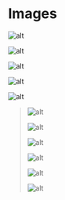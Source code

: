 # Images

![alt](/image.png)

  ![alt](/image.png)

![
alt
](
</image.png>
"
title
"
)

![alt
](</image.png>
"title
"
)

![
alt](
</image.png>
"
title")

>![alt](/image.png)
>
> ![alt](/image.png)
>
>  ![alt](/image.png)
>
>![
>alt
>](
></image.png>
>"
>title
>"
>)
>
>![alt
>](</image.png>
>"title
>"
>)
>
>![
>alt](
></image.png>
>"
>title")
